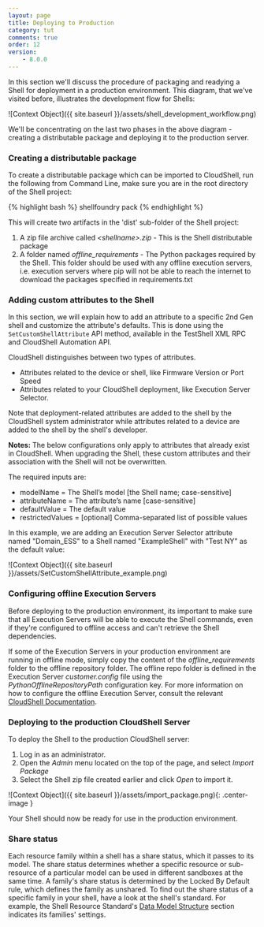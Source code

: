 ```yaml
---
layout: page
title: Deploying to Production
category: tut
comments: true
order: 12
version:
    - 8.0.0
---
```

In this section we'll discuss the procedure of packaging and readying a Shell for deployment in a production environment.
This diagram, that we've visited before, illustrates the development flow for Shells:

![Context Object]({{ site.baseurl }}/assets/shell_development_workflow.png)

We'll be concentrating on the last two phases in the above diagram - creating a distributable package and deploying it to the production server.



### Creating a distributable package

To create a distributable package which can be imported to CloudShell, run the following from Command Line, make sure
you are in the root directory of the Shell project:

{% highlight bash %}
shellfoundry pack
{% endhighlight %}

This will create two artifacts in the 'dist' sub-folder of the Shell project:

1. A zip file archive called _\<shellname\>.zip_ - This is the Shell distributable package
2. A folder named _offline_requirements_ - The Python packages required by the Shell. This folder should be used with any offline execution servers, i.e. execution servers where pip will not be able to reach the internet to download the packages specified in requirements.txt

### Adding custom attributes to the Shell<a name="SetCustomShellAttributeUsingAPI"></a>

In this section, we will explain how to add an attribute to a specific 2nd Gen shell and customize the attribute's defaults. This is done using the `SetCustomShellAttribute` API method, available in the TestShell XML RPC and CloudShell Automation API. 

CloudShell distinguishes between two types of attributes. 
* Attributes related to the device or shell, like Firmware Version or Port Speed
* Attributes related to your CloudShell deployment, like Execution Server Selector. 

Note that deployment-related attributes are added to the shell by the CloudShell system administrator while attributes related to a device are added to the shell by the shell's developer. 

**Notes:** The below configurations only apply to attributes that already exist in CloudShell. When upgrading the Shell, these custom attributes and their association with the Shell will not be overwritten.

The required inputs are:
* modelName = The Shell’s model [the Shell name; case-sensitive]
* attributeName = The attribute’s name [case-sensitive]
* defaultValue = The default value
* restrictedValues = [optional] Comma-separated list of possible values

In this example, we are adding an Execution Server Selector attribute named "Domain_ESS" to a Shell named "ExampleShell" with "Test NY" as the default value:

![Context Object]({{ site.baseurl }}/assets/SetCustomShellAttribute_example.png)

### Configuring offline Execution Servers

Before deploying to the production environment, its important to make sure that all Execution Servers will be able to execute
the Shell commands, even if they're configured to offline access and can't retrieve the Shell dependencies.

If some of the Execution Servers in your production environment are running in offline mode, simply copy the content of the _offline_requirements_ folder to the offline repository folder. The offline repo folder is defined in the Execution Server _customer.config_ file using the _PythonOfflineRepositoryPath_ configuration key. For more information on how to configure the offline Execution Server,
consult the relevant <a href="http://help.quali.com/Online%20Help/8.0.0.7741/Portal/Content/Admn/Cnfgr-Pyth-Env-Wrk-Offln.htm" target="_blank">CloudShell Documentation</a>.

### Deploying to the production CloudShell Server

To deploy the Shell to the production CloudShell server:

1. Log in as an administrator.
2. Open the _Admin_ menu located on the top of the page, and select _Import Package_
3. Select the Shell zip file created earlier and click _Open_ to import it.

![Context Object]({{ site.baseurl }}/assets/import_package.png){: .center-image }

Your Shell should now be ready for use in the production environment.

### Share status

Each resource family within a shell has a share status, which it passes to its model. The share status determines whether a specific resource or sub-resource of a particular model can be used in different sandboxes at the same time. A family's share status is determined by the Locked By Default rule, which defines the family as unshared. To find out the share status of a specific family in your shell, have a look at the shell's standard. For example, the Shell Resource Standard's <a href="https://github.com/QualiSystems/cloudshell-standards/blob/master/Documentation/shell_resource_standard.md#data-model-structure" target="_blank">Data Model Structure</a> section indicates its families' settings.
